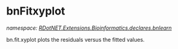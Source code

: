 ﻿# bnFitxyplot
_namespace: [RDotNET.Extensions.Bioinformatics.declares.bnlearn](./index.md)_

bn.fit.xyplot plots the residuals versus the fitted values.




